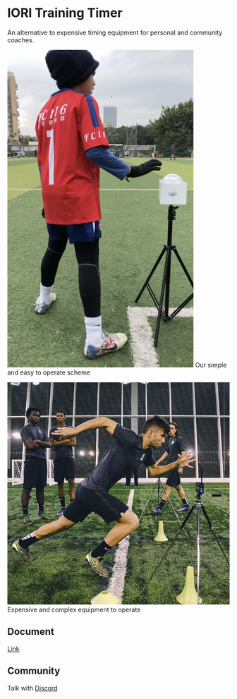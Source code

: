 # IORI Training Timer

An alternative to expensive timing equipment for personal and community coaches.

![IORI](./docs/images/brilliant.png)
Our simple and easy to operate scheme

![Expensive equipment](./docs/images/expensive.jpg)
Expensive and complex equipment to operate

## Document

[Link](https://zuqiuxunlian.github.io/iori/en/)

## Community

Talk with [Discord](https://discord.gg/3jR79tHb)
